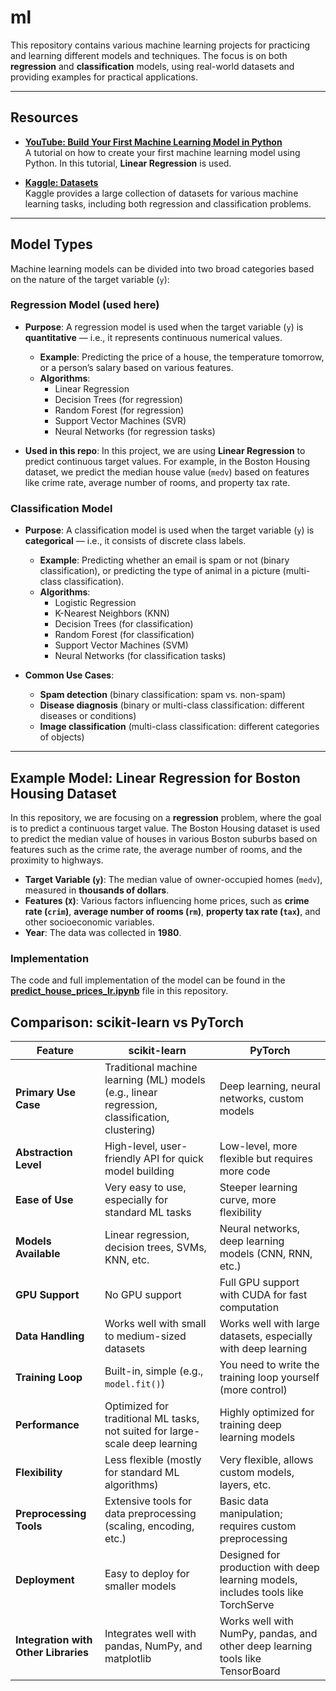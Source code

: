 # ml

This repository contains various machine learning projects for practicing and learning different models and techniques. The focus is on both **regression** and **classification** models, using real-world datasets and providing examples for practical applications.

---

## **Resources**  

- **[YouTube: Build Your First Machine Learning Model in Python](https://www.youtube.com/watch?v=29ZQ3TDGgRQ)**  
A tutorial on how to create your first machine learning model using Python. In this tutorial, **Linear Regression** is used.

- **[Kaggle: Datasets](https://www.kaggle.com/datasets)**  
  Kaggle provides a large collection of datasets for various machine learning tasks, including both regression and classification problems.

---

## **Model Types**

Machine learning models can be divided into two broad categories based on the nature of the target variable (`y`):

### **Regression Model (used here)**  
- **Purpose**: A regression model is used when the target variable (`y`) is **quantitative** — i.e., it represents continuous numerical values.  
  - **Example**: Predicting the price of a house, the temperature tomorrow, or a person’s salary based on various features.  
  - **Algorithms**:  
    - Linear Regression
    - Decision Trees (for regression)
    - Random Forest (for regression)
    - Support Vector Machines (SVR)
    - Neural Networks (for regression tasks)
  
- **Used in this repo**: In this project, we are using **Linear Regression** to predict continuous target values. For example, in the Boston Housing dataset, we predict the median house value (`medv`) based on features like crime rate, average number of rooms, and property tax rate.

### **Classification Model**  
- **Purpose**: A classification model is used when the target variable (`y`) is **categorical** — i.e., it consists of discrete class labels.  
  - **Example**: Predicting whether an email is spam or not (binary classification), or predicting the type of animal in a picture (multi-class classification).  
  - **Algorithms**:  
    - Logistic Regression
    - K-Nearest Neighbors (KNN)
    - Decision Trees (for classification)
    - Random Forest (for classification)
    - Support Vector Machines (SVM)
    - Neural Networks (for classification tasks)

- **Common Use Cases**:  
  - **Spam detection** (binary classification: spam vs. non-spam)
  - **Disease diagnosis** (binary or multi-class classification: different diseases or conditions)
  - **Image classification** (multi-class classification: different categories of objects)

---

## **Example Model: Linear Regression for Boston Housing Dataset**

In this repository, we are focusing on a **regression** problem, where the goal is to predict a continuous target value. The Boston Housing dataset is used to predict the median value of houses in various Boston suburbs based on features such as the crime rate, the average number of rooms, and the proximity to highways.

- **Target Variable (`y`)**: The median value of owner-occupied homes (`medv`), measured in **thousands of dollars**.
- **Features (`X`)**: Various factors influencing home prices, such as **crime rate (`crim`)**, **average number of rooms (`rm`)**, **property tax rate (`tax`)**, and other socioeconomic variables.
- **Year**: The data was collected in **1980**.

### Implementation
The code and full implementation of the model can be found in the [**predict_house_prices_lr.ipynb**](predict_house_prices_lr.ipynb) file in this repository.

## Comparison: scikit-learn vs PyTorch

| Feature                          | **scikit-learn**                                      | **PyTorch**                                      |
|----------------------------------|------------------------------------------------------|-------------------------------------------------|
| **Primary Use Case**             | Traditional machine learning (ML) models (e.g., linear regression, classification, clustering) | Deep learning, neural networks, custom models   |
| **Abstraction Level**            | High-level, user-friendly API for quick model building | Low-level, more flexible but requires more code |
| **Ease of Use**                  | Very easy to use, especially for standard ML tasks    | Steeper learning curve, more flexibility        |
| **Models Available**             | Linear regression, decision trees, SVMs, KNN, etc.    | Neural networks, deep learning models (CNN, RNN, etc.) |
| **GPU Support**                  | No GPU support                                       | Full GPU support with CUDA for fast computation |
| **Data Handling**                | Works well with small to medium-sized datasets       | Works well with large datasets, especially with deep learning |
| **Training Loop**                | Built-in, simple (e.g., `model.fit()`)                | You need to write the training loop yourself (more control) |
| **Performance**                   | Optimized for traditional ML tasks, not suited for large-scale deep learning | Highly optimized for training deep learning models |
| **Flexibility**                  | Less flexible (mostly for standard ML algorithms)    | Very flexible, allows custom models, layers, etc. |
| **Preprocessing Tools**          | Extensive tools for data preprocessing (scaling, encoding, etc.) | Basic data manipulation; requires custom preprocessing |
| **Deployment**                   | Easy to deploy for smaller models                    | Designed for production with deep learning models, includes tools like TorchServe |
| **Integration with Other Libraries** | Integrates well with pandas, NumPy, and matplotlib   | Works well with NumPy, pandas, and other deep learning tools like TensorBoard |


